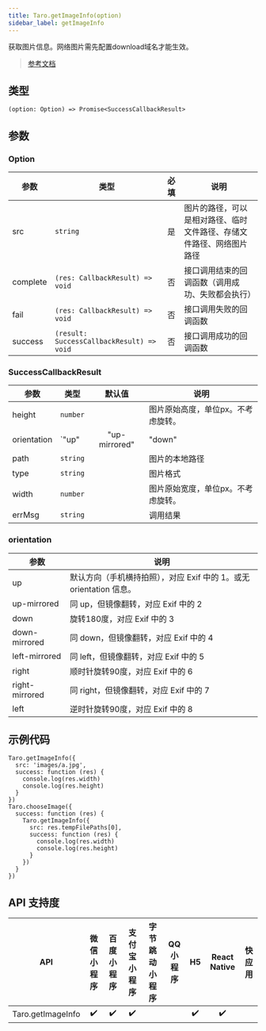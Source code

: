 ```yaml
---
title: Taro.getImageInfo(option)
sidebar_label: getImageInfo
---
```


获取图片信息。网络图片需先配置download域名才能生效。

> [参考文档](https://developers.weixin.qq.com/miniprogram/dev/api/media/image/wx.getImageInfo.html)

## 类型

```tsx
(option: Option) => Promise<SuccessCallbackResult>
```

## 参数

### Option

| 参数 | 类型 | 必填 | 说明 |
| --- | --- | :---: | --- |
| src | `string` | 是 | 图片的路径，可以是相对路径、临时文件路径、存储文件路径、网络图片路径 |
| complete | `(res: CallbackResult) => void` | 否 | 接口调用结束的回调函数（调用成功、失败都会执行） |
| fail | `(res: CallbackResult) => void` | 否 | 接口调用失败的回调函数 |
| success | `(result: SuccessCallbackResult) => void` | 否 | 接口调用成功的回调函数 |

### SuccessCallbackResult

| 参数 | 类型 | 默认值 | 说明 |
| --- | --- | :---: | --- |
| height | `number` |  | 图片原始高度，单位px。不考虑旋转。 |
| orientation | `"up" | "up-mirrored" | "down" | "down-mirrored" | "left-mirrored" | "right" | "right-mirrored" | "left"` | `"up"` | [拍照时设备方向](http://sylvana.net/jpegcrop/exif_orientation.html) |
| path | `string` |  | 图片的本地路径 |
| type | `string` |  | 图片格式 |
| width | `number` |  | 图片原始宽度，单位px。不考虑旋转。 |
| errMsg | `string` |  | 调用结果 |

### orientation

| 参数 | 说明 |
| --- | --- |
| up | 默认方向（手机横持拍照），对应 Exif 中的 1。或无 orientation 信息。 |
| up-mirrored | 同 up，但镜像翻转，对应 Exif 中的 2 |
| down | 旋转180度，对应 Exif 中的 3 |
| down-mirrored | 同 down，但镜像翻转，对应 Exif 中的 4 |
| left-mirrored | 同 left，但镜像翻转，对应 Exif 中的 5 |
| right | 顺时针旋转90度，对应 Exif 中的 6 |
| right-mirrored | 同 right，但镜像翻转，对应 Exif 中的 7 |
| left | 逆时针旋转90度，对应 Exif 中的 8 |

## 示例代码

```tsx
Taro.getImageInfo({
  src: 'images/a.jpg',
  success: function (res) {
    console.log(res.width)
    console.log(res.height)
  }
})
Taro.chooseImage({
  success: function (res) {
    Taro.getImageInfo({
      src: res.tempFilePaths[0],
      success: function (res) {
        console.log(res.width)
        console.log(res.height)
      }
    })
  }
})
```

## API 支持度

| API | 微信小程序 | 百度小程序 | 支付宝小程序 | 字节跳动小程序 | QQ 小程序 | H5 | React Native | 快应用 |
| :---: | :---: | :---: | :---: | :---: | :---: | :---: | :---: | :---: |
| Taro.getImageInfo | ✔️ | ✔️ | ✔️ |  |  | ✔️ | ✔️ |  |
